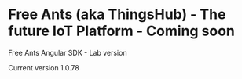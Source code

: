 # Free Ants (aka ThingsHub) - The future IoT Platform - Coming soon

Free Ants Angular SDK - Lab version

Current version 1.0.78